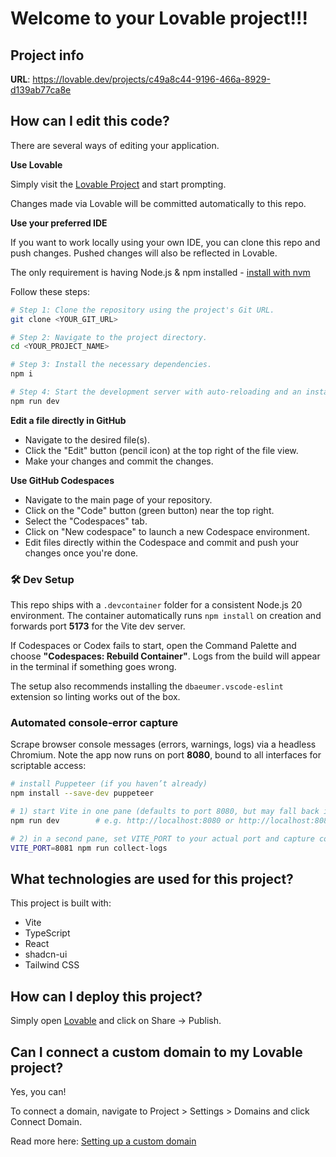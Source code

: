 # Welcome to your Lovable project!!!

## Project info

**URL**: https://lovable.dev/projects/c49a8c44-9196-466a-8929-d139ab77ca8e

## How can I edit this code?

There are several ways of editing your application.

**Use Lovable**

Simply visit the [Lovable Project](https://lovable.dev/projects/c49a8c44-9196-466a-8929-d139ab77ca8e) and start prompting.

Changes made via Lovable will be committed automatically to this repo.

**Use your preferred IDE**

If you want to work locally using your own IDE, you can clone this repo and push changes. Pushed changes will also be reflected in Lovable.

The only requirement is having Node.js & npm installed - [install with nvm](https://github.com/nvm-sh/nvm#installing-and-updating)

Follow these steps:

```sh
# Step 1: Clone the repository using the project's Git URL.
git clone <YOUR_GIT_URL>

# Step 2: Navigate to the project directory.
cd <YOUR_PROJECT_NAME>

# Step 3: Install the necessary dependencies.
npm i

# Step 4: Start the development server with auto-reloading and an instant preview.
npm run dev
```

**Edit a file directly in GitHub**

- Navigate to the desired file(s).
- Click the "Edit" button (pencil icon) at the top right of the file view.
- Make your changes and commit the changes.

**Use GitHub Codespaces**

- Navigate to the main page of your repository.
- Click on the "Code" button (green button) near the top right.
- Select the "Codespaces" tab.
- Click on "New codespace" to launch a new Codespace environment.
- Edit files directly within the Codespace and commit and push your changes once you're done.

### 🛠 Dev Setup

This repo ships with a `.devcontainer` folder for a consistent Node.js 20 environment. The container automatically runs `npm install` on creation and forwards port **5173** for the Vite dev server.

If Codespaces or Codex fails to start, open the Command Palette and choose **"Codespaces: Rebuild Container"**. Logs from the build will appear in the terminal if something goes wrong.

The setup also recommends installing the `dbaeumer.vscode-eslint` extension so linting works out of the box.

### Automated console‑error capture

Scrape browser console messages (errors, warnings, logs) via a headless Chromium.  Note the app now runs on port **8080**, bound to all interfaces for scriptable access:

```bash
# install Puppeteer (if you haven’t already)
npm install --save-dev puppeteer

# 1) start Vite in one pane (defaults to port 8080, but may fall back if occupied)
npm run dev        # e.g. http://localhost:8080 or http://localhost:8081

# 2) in a second pane, set VITE_PORT to your actual port and capture console logs:
VITE_PORT=8081 npm run collect-logs
```

## What technologies are used for this project?

This project is built with:

- Vite
- TypeScript
- React
- shadcn-ui
- Tailwind CSS

## How can I deploy this project?

Simply open [Lovable](https://lovable.dev/projects/c49a8c44-9196-466a-8929-d139ab77ca8e) and click on Share -> Publish.

## Can I connect a custom domain to my Lovable project?

Yes, you can!

To connect a domain, navigate to Project > Settings > Domains and click Connect Domain.

Read more here: [Setting up a custom domain](https://docs.lovable.dev/tips-tricks/custom-domain#step-by-step-guide)
